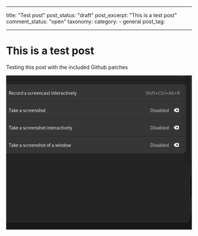 
---

title: "Test post"
post_status: "draft"
post_excerpt: "This is a test post"
comment_status: "open"
taxonomy:
  category:
    - general
  post_tag:

---

# This is a test post

Testing this post with the included Github patches


![Screenshot-from-2022-11-05-15-38-51-588x488](_images/2022/11/Screenshot-from-2022-11-05-15-38-51-588x488.png)

